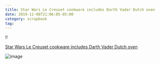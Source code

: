 ```yaml
---
title: Star Wars Le Creuset cookware includes Darth Vader Dutch oven
date: 2019-11-08T21:06:05-05:00
category: scrapbook
tag: 
---
```


!!

[Star Wars Le Creuset cookware includes Darth Vader Dutch oven](https://www.dezeen.com/2019/11/08/star-wars-le-creuset-design/)

![image](https://static.dezeen.com/uploads/2019/11/star-wars-le-creuset-kitchware-cooking-pan-han-solo-darth-vader-_dezeen_2364_hero_b.jpg)
